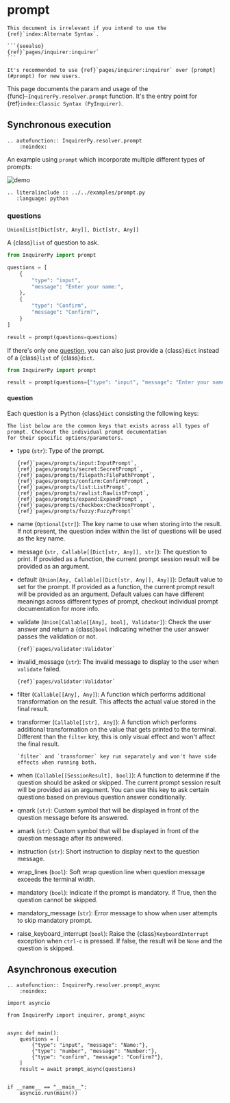 # prompt

````{attention}
This document is irrelevant if you intend to use the {ref}`index:Alternate Syntax`.

```{seealso}
{ref}`pages/inquirer:inquirer`
```

````

```{tip}
It's recommended to use {ref}`pages/inquirer:inquirer` over [prompt](#prompt) for new users.
```

This page documents the param and usage of the {func}`~InquirerPy.resolver.prompt` function.
It's the entry point for {ref}`index:Classic Syntax (PyInquirer)`.

## Synchronous execution

```{eval-rst}
.. autofunction:: InquirerPy.resolver.prompt
    :noindex:
```

An example using `prompt` which incorporate multiple different types of prompts:

![demo](https://assets.kazhala.me/InquirerPy/InquirerPy-prompt.gif)

```{eval-rst}
.. literalinclude :: ../../examples/prompt.py
   :language: python
```

### questions

```
Union[List[Dict[str, Any]], Dict[str, Any]]
```

A {class}`list` of question to ask.

```python
from InquirerPy import prompt

questions = [
    {
        "type": "input",
        "message": "Enter your name:",
    },
    {
        "type": "Confirm",
        "message": "Confirm?",
    }
]

result = prompt(questions=questions)
```

If there's only one [question](#question), you can also just provide a {class}`dict` instead of a {class}`list` of {class}`dict`.

```python
from InquirerPy import prompt

result = prompt(questions={"type": "input", "message": "Enter your name:"})
```

#### question

Each question is a Python {class}`dict` consisting the following keys:

```{important}
The list below are the common keys that exists across all types of prompt. Checkout the individual prompt documentation
for their specific options/parameters.
```

- type (`str`): Type of the prompt.

  ```{seealso}
  {ref}`pages/prompts/input:InputPrompt`,
  {ref}`pages/prompts/secret:SecretPrompt`,
  {ref}`pages/prompts/filepath:FilePathPrompt`,
  {ref}`pages/prompts/confirm:ConfirmPrompt`,
  {ref}`pages/prompts/list:ListPrompt`,
  {ref}`pages/prompts/rawlist:RawlistPrompt`,
  {ref}`pages/prompts/expand:ExpandPrompt`,
  {ref}`pages/prompts/checkbox:CheckboxPrompt`,
  {ref}`pages/prompts/fuzzy:FuzzyPrompt`
  ```

- name (`Optional[str]`): The key name to use when storing into the result. If not present, the question index within the list of questions will be used as the key name.
- message (`str, Callable[[Dict[str, Any]], str]`): The question to print. If provided as a function, the current prompt session result will be provided as an argument.
- default (`Union[Any, Callable[[Dict[str, Any]], Any]]`): Default value to set for the prompt. If provided as a function, the current prompt result will be provided as an argument.
  Default values can have different meanings across different types of prompt, checkout individual prompt documentation for more info.
- validate (`Union[Callable[[Any], bool], Validator]`): Check the user answer and return a {class}`bool` indicating whether the user answer passes the validation or not.
  ```{seealso}
  {ref}`pages/validator:Validator`
  ```
- invalid_message (`str`): The invalid message to display to the user when `validate` failed.
  ```{seealso}
  {ref}`pages/validator:Validator`
  ```
- filter (`Callable[[Any], Any]`): A function which performs additional transformation on the result. This affects the actual value stored in the final result.
- transformer (`Callable[[str], Any]`): A function which performs additional transformation on the value that gets printed to the terminal. Different than the `filter` key, this
  is only visual effect and won't affect the final result.

  ```{tip}
  `filter` and `transformer` key run separately and won't have side effects when running both.
  ```

- when (`Callable[[SessionResult], bool]`): A function to determine if the question should be asked or skipped. The current prompt session result will be provided as an argument.
  You can use this key to ask certain questions based on previous question answer conditionally.
- qmark (`str`): Custom symbol that will be displayed in front of the question message before its answered.
- amark (`str`): Custom symbol that will be displayed in front of the question message after its answered.
- instruction (`str`): Short instruction to display next to the question message.
- wrap_lines (`bool`): Soft wrap question line when question message exceeds the terminal width.
- mandatory (`bool`): Indicate if the prompt is mandatory. If True, then the question cannot be skipped.
- mandatory_message (`str`): Error message to show when user attempts to skip mandatory prompt.
- raise_keyboard_interrupt (`bool`): Raise the {class}`KeyboardInterrupt` exception when `ctrl-c` is pressed. If false, the result
  will be `None` and the question is skipped.

## Asynchronous execution

```{eval-rst}
.. autofunction:: InquirerPy.resolver.prompt_async
    :noindex:
```

```{code-block} python
import asyncio

from InquirerPy import inquirer, prompt_async


async def main():
    questions = [
        {"type": "input", "message": "Name:"},
        {"type": "number", "message": "Number:"},
        {"type": "confirm", "message": "Confirm?"},
    ]
    result = await prompt_async(questions)


if __name__ == "__main__":
    asyncio.run(main())
```
